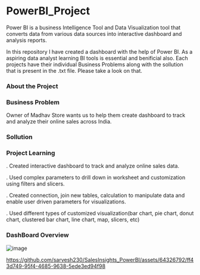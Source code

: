 # PowerBI_Project
Power BI is a business Intelligence Tool and Data Visualization tool that converts data from various data sources into interactive dashboard and analysis reports.

In this repository I have created a dashboard with the help of Power BI. As a aspiring data analyst learning BI tools is essential and benificial also.
Each projects have their individual Business Problems along with the sollution that is present in the .txt file. 
Please take a look on that.

### About the Project 

### Business Problem

Owner of Madhav Store wants us to help them create dashboard to track and analyze their online sales across India.

### Sollution

### Project Learning
. Created interactive dashboard to track and analyze online sales data.

. Used complex parameters to drill down in worksheet and customization using filters and slicers.

. Created connection, join new tables, calculation to manipulate data and enable user driven parameters for visualizations.

. Used different types of customized visualization(bar chart, pie chart, donut chart, clustered bar chart, line chart, map, slicers, etc)

### DashBoard Overview
![image](https://github.com/sarvesh230/SalesInsights_PowerBI/assets/64326792/50494722-15a2-4609-ae2d-9b775bf7414a)

https://github.com/sarvesh230/SalesInsights_PowerBI/assets/64326792/ff43d749-95f4-4685-9638-5ede3ed94f98


